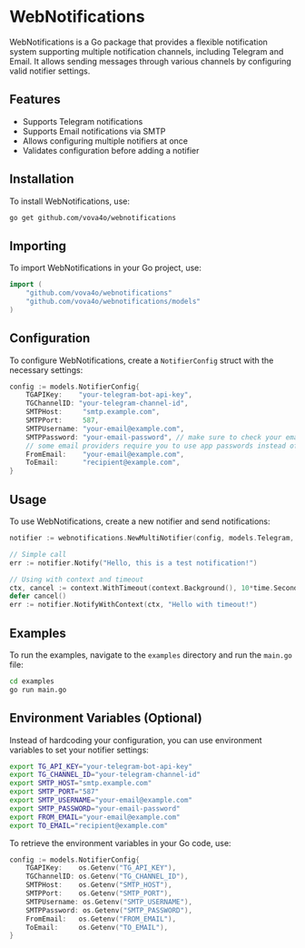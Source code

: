# WebNotifications

WebNotifications is a Go package that provides a flexible notification system supporting multiple notification channels, including Telegram and Email. It allows sending messages through various channels by configuring valid notifier settings.

## Features

- Supports Telegram notifications
- Supports Email notifications via SMTP
- Allows configuring multiple notifiers at once
- Validates configuration before adding a notifier

## Installation

To install WebNotifications, use:

```sh
go get github.com/vova4o/webnotifications
```

## Importing

To import WebNotifications in your Go project, use:

```go
import (
    "github.com/vova4o/webnotifications"
    "github.com/vova4o/webnotifications/models"
)
```

## Configuration

To configure WebNotifications, create a `NotifierConfig` struct with the necessary settings:

```go
config := models.NotifierConfig{
    TGAPIKey:    "your-telegram-bot-api-key",
    TGChannelID: "your-telegram-channel-id",
    SMTPHost:     "smtp.example.com",
    SMTPPort:     587,
    SMTPUsername: "your-email@example.com",
    SMTPPassword: "your-email-password", // make sure to check your email provider's security settings
    // some email providers require you to use app passwords instead of your account password
    FromEmail:    "your-email@example.com",
    ToEmail:      "recipient@example.com",
}
```

## Usage

To use WebNotifications, create a new notifier and send notifications:

```go
notifier := webnotifications.NewMultiNotifier(config, models.Telegram, models.Email)

// Simple call
err := notifier.Notify("Hello, this is a test notification!")

// Using with context and timeout
ctx, cancel := context.WithTimeout(context.Background(), 10*time.Second)
defer cancel()
err := notifier.NotifyWithContext(ctx, "Hello with timeout!")
```

## Examples

To run the examples, navigate to the `examples` directory and run the `main.go` file:

```sh
cd examples
go run main.go
```

## Environment Variables (Optional)

Instead of hardcoding your configuration, you can use environment variables to set your notifier settings:

```sh
export TG_API_KEY="your-telegram-bot-api-key"
export TG_CHANNEL_ID="your-telegram-channel-id"
export SMTP_HOST="smtp.example.com"
export SMTP_PORT="587"
export SMTP_USERNAME="your-email@example.com"
export SMTP_PASSWORD="your-email-password"
export FROM_EMAIL="your-email@example.com"
export TO_EMAIL="recipient@example.com"
```

To retrieve the environment variables in your Go code, use:

```go
config := models.NotifierConfig{
    TGAPIKey:    os.Getenv("TG_API_KEY"),
    TGChannelID: os.Getenv("TG_CHANNEL_ID"),
    SMTPHost:    os.Getenv("SMTP_HOST"),
    SMTPPort:    os.Getenv("SMTP_PORT"),
    SMTPUsername: os.Getenv("SMTP_USERNAME"),
    SMTPPassword: os.Getenv("SMTP_PASSWORD"),
    FromEmail:   os.Getenv("FROM_EMAIL"),
    ToEmail:     os.Getenv("TO_EMAIL"),
}
```
